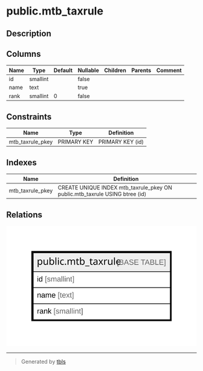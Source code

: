 # public.mtb_taxrule

## Description

## Columns

| Name | Type | Default | Nullable | Children | Parents | Comment |
| ---- | ---- | ------- | -------- | -------- | ------- | ------- |
| id | smallint |  | false |  |  |  |
| name | text |  | true |  |  |  |
| rank | smallint | 0 | false |  |  |  |

## Constraints

| Name | Type | Definition |
| ---- | ---- | ---------- |
| mtb_taxrule_pkey | PRIMARY KEY | PRIMARY KEY (id) |

## Indexes

| Name | Definition |
| ---- | ---------- |
| mtb_taxrule_pkey | CREATE UNIQUE INDEX mtb_taxrule_pkey ON public.mtb_taxrule USING btree (id) |

## Relations

![er](public.mtb_taxrule.svg)

---

> Generated by [tbls](https://github.com/k1LoW/tbls)

